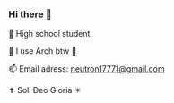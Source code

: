 ### Hi there 👋

🏫 High school student

🐧 I use Arch btw 🐧

📫 Email adress: neutron17771@gmail.com

✝️ Soli Deo Gloria ✴️
<!--
**Neutron17/Neutron17** is a ✨ _special_ ✨ repository because its `README.md` (this file) appears on your GitHub profile.

Here are some ideas to get you started:

- 🔭 I’m currently working on ...
- 🌱 I’m currently learning ...
- 👯 I’m looking to collaborate on ...
- 🤔 I’m looking for help with ...
- 💬 Ask me about ...
- 📫 How to reach me: ...
- 😄 Pronouns: ...
- ⚡ Fun fact: ...
-->













































<!-- Why are you reading this far? -->
